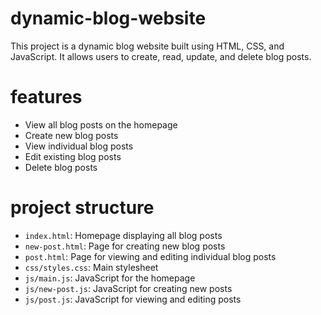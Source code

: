 # dynamic-blog-website

This project is a dynamic blog website built using HTML, CSS, and JavaScript. It allows users to create, read, update, and delete blog posts.

# features

- View all blog posts on the homepage
- Create new blog posts
- View individual blog posts
- Edit existing blog posts
- Delete blog posts

# project structure

- `index.html`: Homepage displaying all blog posts
- `new-post.html`: Page for creating new blog posts
- `post.html`: Page for viewing and editing individual blog posts
- `css/styles.css`: Main stylesheet
- `js/main.js`: JavaScript for the homepage
- `js/new-post.js`: JavaScript for creating new posts
- `js/post.js`: JavaScript for viewing and editing posts